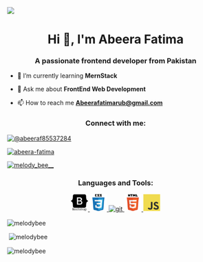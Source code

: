 <img  width="50%" src="https://cdn3.helpmonks.com/content/images/2021/08/helpmonks-burnout-1.png">
<h1 align="center">Hi 👋, I'm Abeera Fatima</h1>
<h3 align="center">A passionate frontend developer from Pakistan</h3>

- 🌱 I’m currently learning **MernStack**

- 💬 Ask me about **FrontEnd Web Development**

- 📫 How to reach me **Abeerafatimarub@gmail.com**

<h3 align="center">Connect with me:</h3>
<p align="">
<a href="https://twitter.com/@abeeraf85537284" target="blank"><img src="https://raw.githubusercontent.com/rahuldkjain/github-profile-readme-generator/master/src/images/icons/Social/twitter.svg" alt="@abeeraf85537284" height="30" width="40" /></a>

<a href="https://linkedin.com/in/abeera-fatima" target="blank"><img src="https://raw.githubusercontent.com/rahuldkjain/github-profile-readme-generator/master/src/images/icons/Social/linked-in-alt.svg" alt="abeera-fatima" height="30" width="40" /></a>

<a href="https://instagram.com/melody_bee__" target="blank"><img src="https://raw.githubusercontent.com/rahuldkjain/github-profile-readme-generator/master/src/images/icons/Social/instagram.svg" alt="melody_bee__" height="30" width="40" /></a>

</p>

<h3 align="center">Languages and Tools:</h3>
<p align="center"> <a href="https://getbootstrap.com" target="_blank" rel="noreferrer"> <img src="https://raw.githubusercontent.com/devicons/devicon/master/icons/bootstrap/bootstrap-plain-wordmark.svg" alt="bootstrap" width="40" height="40"/> </a>
 <a href="https://www.w3schools.com/css/" target="_blank" rel="noreferrer"> <img src="https://raw.githubusercontent.com/devicons/devicon/master/icons/css3/css3-original-wordmark.svg" alt="css3" width="40" height="40"/> </a>
 <a href="https://git-scm.com/" target="_blank" rel="noreferrer"> <img src="https://www.vectorlogo.zone/logos/git-scm/git-scm-icon.svg" alt="git" width="40" height="40"/> </a>
 <a href="https://www.w3.org/html/" target="_blank" rel="noreferrer"> <img src="https://raw.githubusercontent.com/devicons/devicon/master/icons/html5/html5-original-wordmark.svg" alt="html5" width="40" height="40"/> </a>
 <a href="https://developer.mozilla.org/en-US/docs/Web/JavaScript" target="_blank" rel="noreferrer"> <img src="https://raw.githubusercontent.com/devicons/devicon/master/icons/javascript/javascript-original.svg" alt="javascript" width="40" height="40"/> </a>
 </p>

<p><img align="center" src="https://github-readme-stats.vercel.app/api/top-langs?username=melodybee&show_icons=true&locale=en&layout=compact" alt="melodybee" /></p>

<p>&nbsp;<img align="center" src="https://github-readme-stats.vercel.app/api?username=melodybee&show_icons=true&locale=en" alt="melodybee" /></p>

<p><img align="center" src="https://github-readme-streak-stats.herokuapp.com/?user=melodybee&" alt="melodybee" /></p>

